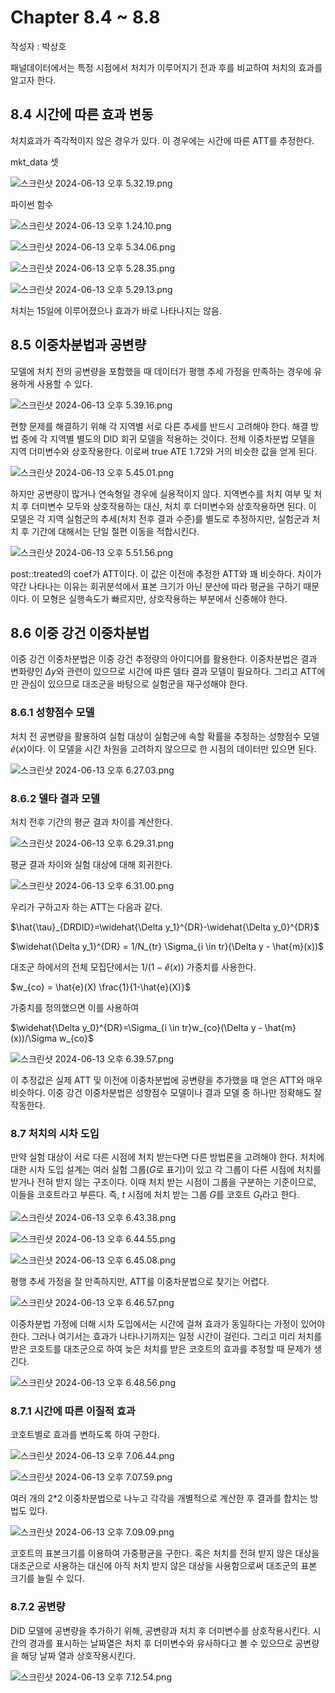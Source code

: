 # Chapter 8.4 ~ 8.8

작성자 : 박상호

패널데이터에서는 특정 시점에서 처치가 이루어지기 전과 후를 비교하여 처치의 효과를 알고자 한다.

## 8.4 시간에 따른 효과 변동

처치효과가 즉각적이지 않은 경우가 있다. 이 경우에는 시간에 따른 ATT를 추정한다.

mkt_data 셋

![스크린샷 2024-06-13 오후 5.32.19.png](https://prod-files-secure.s3.us-west-2.amazonaws.com/333f96cf-396d-45ff-8331-232d41bd4d55/41cef597-4f42-4ff0-a8cb-f9fde750de8d/%E1%84%89%E1%85%B3%E1%84%8F%E1%85%B3%E1%84%85%E1%85%B5%E1%86%AB%E1%84%89%E1%85%A3%E1%86%BA_2024-06-13_%E1%84%8B%E1%85%A9%E1%84%92%E1%85%AE_5.32.19.png)

파이썬 함수

![스크린샷 2024-06-13 오후 1.24.10.png](https://prod-files-secure.s3.us-west-2.amazonaws.com/333f96cf-396d-45ff-8331-232d41bd4d55/0f980594-78f9-49a5-9800-0bc18ad0b09f/%E1%84%89%E1%85%B3%E1%84%8F%E1%85%B3%E1%84%85%E1%85%B5%E1%86%AB%E1%84%89%E1%85%A3%E1%86%BA_2024-06-13_%E1%84%8B%E1%85%A9%E1%84%92%E1%85%AE_1.24.10.png)

![스크린샷 2024-06-13 오후 5.34.06.png](https://prod-files-secure.s3.us-west-2.amazonaws.com/333f96cf-396d-45ff-8331-232d41bd4d55/d20d9603-ea9c-442c-861b-b5739b8aa495/%E1%84%89%E1%85%B3%E1%84%8F%E1%85%B3%E1%84%85%E1%85%B5%E1%86%AB%E1%84%89%E1%85%A3%E1%86%BA_2024-06-13_%E1%84%8B%E1%85%A9%E1%84%92%E1%85%AE_5.34.06.png)

![스크린샷 2024-06-13 오후 5.28.35.png](https://prod-files-secure.s3.us-west-2.amazonaws.com/333f96cf-396d-45ff-8331-232d41bd4d55/6b9a2b61-35ff-4ec9-b5e8-ea38582f949d/%E1%84%89%E1%85%B3%E1%84%8F%E1%85%B3%E1%84%85%E1%85%B5%E1%86%AB%E1%84%89%E1%85%A3%E1%86%BA_2024-06-13_%E1%84%8B%E1%85%A9%E1%84%92%E1%85%AE_5.28.35.png)

![스크린샷 2024-06-13 오후 5.29.13.png](https://prod-files-secure.s3.us-west-2.amazonaws.com/333f96cf-396d-45ff-8331-232d41bd4d55/756ca5f6-9711-4c11-89ac-88e1c06bb8b2/%E1%84%89%E1%85%B3%E1%84%8F%E1%85%B3%E1%84%85%E1%85%B5%E1%86%AB%E1%84%89%E1%85%A3%E1%86%BA_2024-06-13_%E1%84%8B%E1%85%A9%E1%84%92%E1%85%AE_5.29.13.png)

처치는 15일에 이루어졌으나 효과가 바로 나타나지는 않음. 

## 8.5 이중차분법과 공변량

모델에 처치 전의 공변량을 포함했을 때 데이터가 평행 추세 가정을 만족하는 경우에 유용하게 사용할 수 있다.

![스크린샷 2024-06-13 오후 5.39.16.png](https://prod-files-secure.s3.us-west-2.amazonaws.com/333f96cf-396d-45ff-8331-232d41bd4d55/c54ae14a-ea29-47bf-998d-dd91cbe6f670/%E1%84%89%E1%85%B3%E1%84%8F%E1%85%B3%E1%84%85%E1%85%B5%E1%86%AB%E1%84%89%E1%85%A3%E1%86%BA_2024-06-13_%E1%84%8B%E1%85%A9%E1%84%92%E1%85%AE_5.39.16.png)

편향 문제를 해결하기 위해 각 지역별 서로 다른 추세를 반드시 고려해야 한다. 해결 방법 중에 각 지역별 별도의 DID 회귀 모델을 적용하는 것이다. 전체 이중차분법 모델을 지역 더미변수와 상호작용한다. 이로써 true ATE 1.72와 거의 비슷한 값을 얻게 된다.

![스크린샷 2024-06-13 오후 5.45.01.png](https://prod-files-secure.s3.us-west-2.amazonaws.com/333f96cf-396d-45ff-8331-232d41bd4d55/94ce3617-dc57-4ad5-adcc-1708129ecebb/%E1%84%89%E1%85%B3%E1%84%8F%E1%85%B3%E1%84%85%E1%85%B5%E1%86%AB%E1%84%89%E1%85%A3%E1%86%BA_2024-06-13_%E1%84%8B%E1%85%A9%E1%84%92%E1%85%AE_5.45.01.png)

하지만 공변량이 많거나 연속형일 경우에 실용적이지 않다. 지역변수를 처치 여부 및 처치 후 더미변수 모두와 상호작용하는 대신, 처치 후 더미변수와 상호작용하면 된다. 이 모델은 각 지역 실험군의 추세(처치 전후 결과 수준)를 별도로 추정하지만, 실험군과 처치 후 기간에 대해서는 단일 절편 이동을 적합시킨다.

![스크린샷 2024-06-13 오후 5.51.56.png](https://prod-files-secure.s3.us-west-2.amazonaws.com/333f96cf-396d-45ff-8331-232d41bd4d55/61b4c062-d62e-480e-a172-2a5d6d24a9b2/%E1%84%89%E1%85%B3%E1%84%8F%E1%85%B3%E1%84%85%E1%85%B5%E1%86%AB%E1%84%89%E1%85%A3%E1%86%BA_2024-06-13_%E1%84%8B%E1%85%A9%E1%84%92%E1%85%AE_5.51.56.png)

post::treated의 coef가 ATT이다. 이 값은 이전에 추정한 ATT와 꽤 비슷하다. 차이가 약간 나타나는 이유는 회귀분석에서 표본 크기가 아닌 분산에 따라 평균을 구하기 때문이다. 이 모형은 실행속도가 빠르지만, 상호작용하는 부분에서 신중해야 한다.

## 8.6 이중 강건 이중차분법

이중 강건 이중차분법은 이중 강건 추정량의 아이디어를 활용한다. 이중차분법은 결과 변화량인 $\Delta y$와 관련이 있으므로 시간에 따른 델타 결과 모델이 필요하다. 그리고 ATT에만 관심이 있으므로 대조군을 바탕으로 실험군을 재구성해야 한다. 

### 8.6.1 성향점수 모델

처치 전 공변량을 활용하여 실험 대상이 실험군에 속할 확률을 추정하는 성향점수 모델 $\hat{e}(x)$이다. 이 모델을 시간 차원을 고려하지 않으므로 한 시점의 데이터만 있으면 된다.

![스크린샷 2024-06-13 오후 6.27.03.png](https://prod-files-secure.s3.us-west-2.amazonaws.com/333f96cf-396d-45ff-8331-232d41bd4d55/4b9a006f-3976-46c0-bfa3-8653407601e2/%E1%84%89%E1%85%B3%E1%84%8F%E1%85%B3%E1%84%85%E1%85%B5%E1%86%AB%E1%84%89%E1%85%A3%E1%86%BA_2024-06-13_%E1%84%8B%E1%85%A9%E1%84%92%E1%85%AE_6.27.03.png)

### 8.6.2 델타 결과 모델

처치 전후 기간의 평균 결과 차이를 계산한다.

![스크린샷 2024-06-13 오후 6.29.31.png](https://prod-files-secure.s3.us-west-2.amazonaws.com/333f96cf-396d-45ff-8331-232d41bd4d55/a3f040b2-c65b-4b84-800b-a84f480a50ec/%E1%84%89%E1%85%B3%E1%84%8F%E1%85%B3%E1%84%85%E1%85%B5%E1%86%AB%E1%84%89%E1%85%A3%E1%86%BA_2024-06-13_%E1%84%8B%E1%85%A9%E1%84%92%E1%85%AE_6.29.31.png)

평균 결과 차이와 실험 대상에 대해 회귀한다.

![스크린샷 2024-06-13 오후 6.31.00.png](https://prod-files-secure.s3.us-west-2.amazonaws.com/333f96cf-396d-45ff-8331-232d41bd4d55/aac35f3f-4310-40ff-ba2d-625db3fcc593/%E1%84%89%E1%85%B3%E1%84%8F%E1%85%B3%E1%84%85%E1%85%B5%E1%86%AB%E1%84%89%E1%85%A3%E1%86%BA_2024-06-13_%E1%84%8B%E1%85%A9%E1%84%92%E1%85%AE_6.31.00.png)

우리가 구하고자 하는 ATT는 다음과 같다.

$\hat{\tau}_{DRDID}=\widehat{\Delta y_1}^{DR}-\widehat{\Delta y_0}^{DR}$

$\widehat{\Delta y_1}^{DR} = 1/N_{tr} \Sigma_{i \in tr}(\Delta y - \hat{m}(x))$

대조군 하에서의 전체 모집단에서는 $1/(1-\hat{e}(x))$ 가중치를 사용한다.

$w_{co} = \hat{e}(X) \frac{1}{1-\hat{e}(X)}$

가중치를 정의했으면 이를 사용하여 

$\widehat{\Delta y_0}^{DR}=\Sigma_{i \in tr}w_{co}(\Delta y - \hat{m}(x))/\Sigma w_{co}$

![스크린샷 2024-06-13 오후 6.39.57.png](https://prod-files-secure.s3.us-west-2.amazonaws.com/333f96cf-396d-45ff-8331-232d41bd4d55/16bb1aab-bfc6-4f07-a1ee-251be6c21f36/%E1%84%89%E1%85%B3%E1%84%8F%E1%85%B3%E1%84%85%E1%85%B5%E1%86%AB%E1%84%89%E1%85%A3%E1%86%BA_2024-06-13_%E1%84%8B%E1%85%A9%E1%84%92%E1%85%AE_6.39.57.png)

이 추정값은 실제 ATT 및 이전에 이중차분법에 공변량을 추가했을 때 얻은 ATT와 매우 비슷하다. 이중 강건 이중차분법은 성향점수 모델이나 결과 모델 중 하나만 정확해도 잘 작동한다.

### 8.7 처치의 시차 도입

만약 실험 대상이 서로 다른 시점에 처치 받는다면 다른 방법론을 고려해야 한다. 처치에 대한 시차 도입 설계는 여러 실험 그룹($G$로 표기)이 있고 각 그룹이 다른 시점에 처치를 받거나 전혀 받지 않는 구조이다. 이때 처치 받는 시점이 그룹을 구분하는 기준이므로, 이들을 코호트라고 부른다. 즉, $t$ 시점에 처치 받는 그룹 $G$를 코호트 $G_t$라고 한다. 

![스크린샷 2024-06-13 오후 6.43.38.png](https://prod-files-secure.s3.us-west-2.amazonaws.com/333f96cf-396d-45ff-8331-232d41bd4d55/db2222a1-0e14-455c-ae71-90f61caf5fdf/%E1%84%89%E1%85%B3%E1%84%8F%E1%85%B3%E1%84%85%E1%85%B5%E1%86%AB%E1%84%89%E1%85%A3%E1%86%BA_2024-06-13_%E1%84%8B%E1%85%A9%E1%84%92%E1%85%AE_6.43.38.png)

![스크린샷 2024-06-13 오후 6.44.55.png](https://prod-files-secure.s3.us-west-2.amazonaws.com/333f96cf-396d-45ff-8331-232d41bd4d55/ba879014-d8e8-4832-b8b9-f1108578fb1e/%E1%84%89%E1%85%B3%E1%84%8F%E1%85%B3%E1%84%85%E1%85%B5%E1%86%AB%E1%84%89%E1%85%A3%E1%86%BA_2024-06-13_%E1%84%8B%E1%85%A9%E1%84%92%E1%85%AE_6.44.55.png)

![스크린샷 2024-06-13 오후 6.45.08.png](https://prod-files-secure.s3.us-west-2.amazonaws.com/333f96cf-396d-45ff-8331-232d41bd4d55/991edbd7-e702-46a7-b80d-dcb3ae17db01/%E1%84%89%E1%85%B3%E1%84%8F%E1%85%B3%E1%84%85%E1%85%B5%E1%86%AB%E1%84%89%E1%85%A3%E1%86%BA_2024-06-13_%E1%84%8B%E1%85%A9%E1%84%92%E1%85%AE_6.45.08.png)

평행 추세 가정을 잘 만족하지만, ATT를 이중차분법으로 찾기는 어렵다.

![스크린샷 2024-06-13 오후 6.46.57.png](https://prod-files-secure.s3.us-west-2.amazonaws.com/333f96cf-396d-45ff-8331-232d41bd4d55/c01b43e1-2d28-4964-a6be-3995bb4efba7/%E1%84%89%E1%85%B3%E1%84%8F%E1%85%B3%E1%84%85%E1%85%B5%E1%86%AB%E1%84%89%E1%85%A3%E1%86%BA_2024-06-13_%E1%84%8B%E1%85%A9%E1%84%92%E1%85%AE_6.46.57.png)

이중차분법 가정에 더해 시차 도입에서는 시간에 걸쳐 효과가 동일하다는 가정이 있어야 한다. 그러나 여기서는 효과가 나타나기까지는 일정 시간이 걸린다. 그리고 미리 처치를 받은 코호트를 대조군으로 하여 늦은 처치를 받은 코호트의 효과를 추정할 때 문제가 생긴다.

![스크린샷 2024-06-13 오후 6.48.56.png](https://prod-files-secure.s3.us-west-2.amazonaws.com/333f96cf-396d-45ff-8331-232d41bd4d55/bad6e408-d673-48ab-809f-9ecdc7e9093e/%E1%84%89%E1%85%B3%E1%84%8F%E1%85%B3%E1%84%85%E1%85%B5%E1%86%AB%E1%84%89%E1%85%A3%E1%86%BA_2024-06-13_%E1%84%8B%E1%85%A9%E1%84%92%E1%85%AE_6.48.56.png)

### 8.7.1 시간에 따른 이질적 효과

코호트별로 효과를 변하도록 하여 구한다.

![스크린샷 2024-06-13 오후 7.06.44.png](https://prod-files-secure.s3.us-west-2.amazonaws.com/333f96cf-396d-45ff-8331-232d41bd4d55/948f34cc-5bd7-4a60-bab7-7d203e1ae5b5/%E1%84%89%E1%85%B3%E1%84%8F%E1%85%B3%E1%84%85%E1%85%B5%E1%86%AB%E1%84%89%E1%85%A3%E1%86%BA_2024-06-13_%E1%84%8B%E1%85%A9%E1%84%92%E1%85%AE_7.06.44.png)

![스크린샷 2024-06-13 오후 7.07.59.png](https://prod-files-secure.s3.us-west-2.amazonaws.com/333f96cf-396d-45ff-8331-232d41bd4d55/32014e38-de8e-46f1-9bf4-deaa4846d2e3/%E1%84%89%E1%85%B3%E1%84%8F%E1%85%B3%E1%84%85%E1%85%B5%E1%86%AB%E1%84%89%E1%85%A3%E1%86%BA_2024-06-13_%E1%84%8B%E1%85%A9%E1%84%92%E1%85%AE_7.07.59.png)

여러 개의 2*2 이중차분법으로 나누고 각각을 개별적으로 계산한 후 결과를 합치는 방법도 있다.

![스크린샷 2024-06-13 오후 7.09.09.png](https://prod-files-secure.s3.us-west-2.amazonaws.com/333f96cf-396d-45ff-8331-232d41bd4d55/040c987f-d4b8-471e-8acc-cf9382d87505/%E1%84%89%E1%85%B3%E1%84%8F%E1%85%B3%E1%84%85%E1%85%B5%E1%86%AB%E1%84%89%E1%85%A3%E1%86%BA_2024-06-13_%E1%84%8B%E1%85%A9%E1%84%92%E1%85%AE_7.09.09.png)

코호트의 표본크기를 이용하여 가중평균을 구한다. 혹은 처치를 전혀 받지 않은 대상을 대조군으로 사용하는 대신에 아직 처치 받지 않은 대상을 사용함으로써 대조군의 표본 크기를 늘릴 수 있다.

### 8.7.2 공변량

DID 모델에 공변량을 추가하기 위해, 공변량과 처치 후 더미변수를 상호작용시킨다. 시간의 경과를 표시하는 날짜열은 처치 후 더미변수와 유사하다고 볼 수 있으므로 공변량을 해당 날짜 열과 상호작용시킨다.

![스크린샷 2024-06-13 오후 7.12.54.png](https://prod-files-secure.s3.us-west-2.amazonaws.com/333f96cf-396d-45ff-8331-232d41bd4d55/aa74821a-7bdc-4c12-85c8-3bc247180aa1/%E1%84%89%E1%85%B3%E1%84%8F%E1%85%B3%E1%84%85%E1%85%B5%E1%86%AB%E1%84%89%E1%85%A3%E1%86%BA_2024-06-13_%E1%84%8B%E1%85%A9%E1%84%92%E1%85%AE_7.12.54.png)